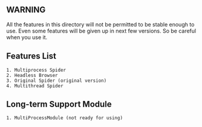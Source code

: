 ## WARNING
All the features in this directory will not be permitted
to be stable enough to use. Even some features will be given up in
next few versions. So be careful when you use it.

## Features List
    1. Multiprocess Spider
    2. Headless Browser
    3. Original Spider (original version)
    4. Multithread Spider

## Long-term Support Module
    1. MultiProcessModule (not ready for using)